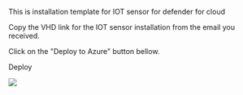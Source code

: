 This is installation template for IOT sensor for defender for cloud

Copy the VHD link for the IOT sensor installation from the email you received.  

Click on the "Deploy to Azure" button bellow.
  <br>  
    
Deploy 
  
<a href="https://portal.azure.com/#create/Microsoft.Template/uri/https%3A%2F%2Fraw.githubusercontent.com%2FContoso-Hotels-Security%2FDefenderForIOT%2Fmain%2FDeploySensorV22%2Fazuredeploy.json" target="_blank">
  <img src="https://aka.ms/deploytoazurebutton" scale="0">
</a>
